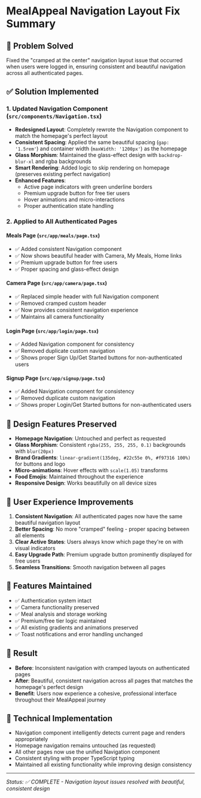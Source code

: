 # MealAppeal Navigation Layout Fix Summary

## 🎯 Problem Solved
Fixed the "cramped at the center" navigation layout issue that occurred when users were logged in, ensuring consistent and beautiful navigation across all authenticated pages.

## ✅ Solution Implemented

### 1. Updated Navigation Component (`src/components/Navigation.tsx`)
- **Redesigned Layout**: Completely rewrote the Navigation component to match the homepage's perfect layout
- **Consistent Spacing**: Applied the same beautiful spacing (`gap: '1.5rem'`) and container width (`maxWidth: '1200px'`) as the homepage
- **Glass Morphism**: Maintained the glass-effect design with `backdrop-blur-xl` and rgba backgrounds
- **Smart Rendering**: Added logic to skip rendering on homepage (preserves existing perfect navigation)
- **Enhanced Features**:
  - Active page indicators with green underline borders
  - Premium upgrade button for free tier users
  - Hover animations and micro-interactions
  - Proper authentication state handling

### 2. Applied to All Authenticated Pages

#### **Meals Page** (`src/app/meals/page.tsx`)
- ✅ Added consistent Navigation component
- ✅ Now shows beautiful header with Camera, My Meals, Home links
- ✅ Premium upgrade button for free users
- ✅ Proper spacing and glass-effect design

#### **Camera Page** (`src/app/camera/page.tsx`)
- ✅ Replaced simple header with full Navigation component
- ✅ Removed cramped custom header
- ✅ Now provides consistent navigation experience
- ✅ Maintains all camera functionality

#### **Login Page** (`src/app/login/page.tsx`)
- ✅ Added Navigation component for consistency
- ✅ Removed duplicate custom navigation
- ✅ Shows proper Sign Up/Get Started buttons for non-authenticated users

#### **Signup Page** (`src/app/signup/page.tsx`)
- ✅ Added Navigation component for consistency
- ✅ Removed duplicate custom navigation
- ✅ Shows proper Login/Get Started buttons for non-authenticated users

## 🎨 Design Features Preserved
- **Homepage Navigation**: Untouched and perfect as requested
- **Glass Morphism**: Consistent `rgba(255, 255, 255, 0.1)` backgrounds with `blur(20px)`
- **Brand Gradients**: `linear-gradient(135deg, #22c55e 0%, #f97316 100%)` for buttons and logo
- **Micro-animations**: Hover effects with `scale(1.05)` transforms
- **Food Emojis**: Maintained throughout the experience
- **Responsive Design**: Works beautifully on all device sizes

## 🚀 User Experience Improvements
1. **Consistent Navigation**: All authenticated pages now have the same beautiful navigation layout
2. **Better Spacing**: No more "cramped" feeling - proper spacing between all elements
3. **Clear Active States**: Users always know which page they're on with visual indicators
4. **Easy Upgrade Path**: Premium upgrade button prominently displayed for free users
5. **Seamless Transitions**: Smooth navigation between all pages

## 📱 Features Maintained
- ✅ Authentication system intact
- ✅ Camera functionality preserved
- ✅ Meal analysis and storage working
- ✅ Premium/free tier logic maintained
- ✅ All existing gradients and animations preserved
- ✅ Toast notifications and error handling unchanged

## 🎯 Result
- **Before**: Inconsistent navigation with cramped layouts on authenticated pages
- **After**: Beautiful, consistent navigation across all pages that matches the homepage's perfect design
- **Benefit**: Users now experience a cohesive, professional interface throughout their MealAppeal journey

## 🔧 Technical Implementation
- Navigation component intelligently detects current page and renders appropriately
- Homepage navigation remains untouched (as requested)
- All other pages now use the unified Navigation component
- Consistent styling with proper TypeScript typing
- Maintained all existing functionality while improving design consistency

---
*Status: ✅ COMPLETE - Navigation layout issues resolved with beautiful, consistent design*
